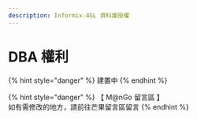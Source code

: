 ```yaml
---
description: Informix-4GL 資料庫授權
---
```


# DBA 權利

{% hint style="danger" %}
建置中
{% endhint %}

{% hint style="danger" %}
【 M@nGo 留言區 】\
如有需修改的地方，請前往芒果留言區留言
{% endhint %}
